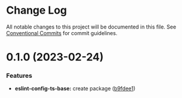 # Change Log

All notable changes to this project will be documented in this file.
See [Conventional Commits](https://conventionalcommits.org) for commit guidelines.

# 0.1.0 (2023-02-24)

### Features

- **eslint-config-ts-base:** create package ([b9fdee1](https://github.com/meludi/eslint-config/commit/b9fdee1c70d0204b245ad7e4e04e79ed62befcf9))
